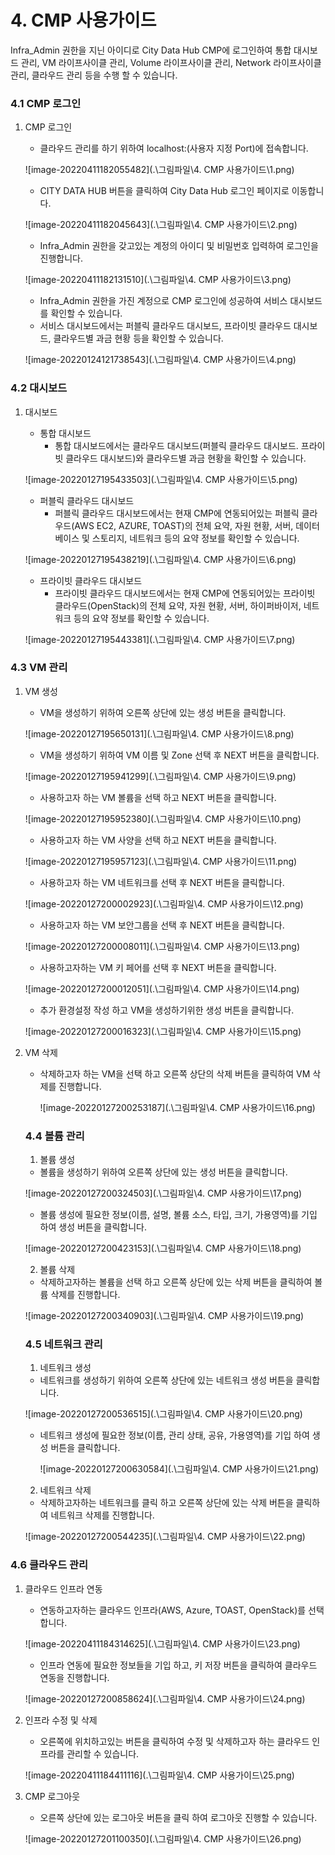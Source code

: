 # 4. CMP 사용가이드

Infra_Admin 권한을 지닌 아이디로 City Data Hub CMP에 로그인하여 통합 대시보드 관리, VM 라이프사이클 관리, Volume 라이프사이클 관리, Network 라이프사이클 관리, 클라우드 관리 등을 수행 할 수 있습니다.



### 4.1 CMP 로그인

1. CMP 로그인
   + 클라우드 관리를 하기 위하여 localhost:(사용자 지정 Port)에 접속합니다.

   ![image-20220411182055482](.\그림파일\4. CMP 사용가이드\1.png)

   + CITY DATA HUB 버튼을 클릭하여 City Data Hub 로그인 페이지로 이동합니다.

   ![image-20220411182045643](.\그림파일\4. CMP 사용가이드\2.png)

   + Infra_Admin 권한을 갖고있는 계정의 아이디 및 비밀번호 입력하여 로그인을 진행합니다.

   ![image-20220411182131510](.\그림파일\4. CMP 사용가이드\3.png)

   + Infra_Admin 권한을 가진 계정으로 CMP 로그인에 성공하여 서비스 대시보드를 확인할 수 있습니다.
   + 서비스 대시보드에서는 퍼블릭 클라우드 대시보드, 프라이빗 클라우드 대시보드, 클라우드별 과금 현황 등을 확인할 수 있습니다.
   
   ![image-20220124121738543](.\그림파일\4. CMP 사용가이드\4.png)
   
   

### 4.2 대시보드

1. 대시보드

   + 통합 대시보드
     - 통합 대시보드에서는 클라우드 대시보드(퍼블릭 클라우드 대시보드. 프라이빗 클라우드 대시보드)와 클라우드별 과금 현황을 확인할 수 있습니다.
   
   ![image-20220127195433503](.\그림파일\4. CMP 사용가이드\5.png)
   
   + 퍼블릭 클라우드 대시보드
     - 퍼블릭 클라우드 대시보드에서는 현재 CMP에 연동되어있는 퍼블릭 클라우드(AWS EC2, AZURE, TOAST)의 전체 요약, 자원 현황, 서버, 데이터베이스 및 스토리지, 네트워크 등의 요약 정보를 확인할 수 있습니다.

   ![image-20220127195438219](.\그림파일\4. CMP 사용가이드\6.png)

   + 프라이빗 클라우드 대시보드
     - 프라이빗 클라우드 대시보드에서는 현재 CMP에 연동되어있는 프라이빗 클라우드(OpenStack)의 전체 요약, 자원 현황, 서버, 하이퍼바이저, 네트워크 등의 요약 정보를 확인할 수 있습니다.
   
   ![image-20220127195443381](.\그림파일\4. CMP 사용가이드\7.png)



### 4.3 VM 관리

1. VM 생성

   + VM을 생성하기 위하여 오른쪽 상단에 있는 생성 버튼을 클릭합니다.

   ![image-20220127195650131](.\그림파일\4. CMP 사용가이드\8.png)

   + VM을 생성하기 위하여 VM 이름 및 Zone 선택 후 NEXT 버튼을 클릭합니다.

   ![image-20220127195941299](.\그림파일\4. CMP 사용가이드\9.png)

   + 사용하고자 하는 VM 볼륨을 선택 하고 NEXT 버튼을 클릭합니다.

   ![image-20220127195952380](.\그림파일\4. CMP 사용가이드\10.png)

   + 사용하고자 하는 VM 사양을 선택 하고 NEXT 버튼을 클릭합니다.

   ![image-20220127195957123](.\그림파일\4. CMP 사용가이드\11.png)

   + 사용하고자 하는 VM 네트워크를 선택 후 NEXT 버튼을 클릭합니다.

   ![image-20220127200002923](.\그림파일\4. CMP 사용가이드\12.png)

   + 사용하고자 하는 VM 보안그룹을 선택 후 NEXT 버튼을 클릭합니다.

   ![image-20220127200008011](.\그림파일\4. CMP 사용가이드\13.png)

   + 사용하고자하는 VM 키 페어를 선택 후 NEXT 버튼을 클릭합니다.

   ![image-20220127200012051](.\그림파일\4. CMP 사용가이드\14.png)

   + 추가 환경설정 작성 하고 VM을 생성하기위한 생성 버튼을 클릭합니다.

   ![image-20220127200016323](.\그림파일\4. CMP 사용가이드\15.png)

2. VM 삭제

   + 삭제하고자 하는 VM을 선택 하고 오른쪽 상단의 삭제  버튼을 클릭하여 VM 삭제를 진행합니다.

     ![image-20220127200253187](.\그림파일\4. CMP 사용가이드\16.png)

   

   ### 4.4 볼륨 관리

   1. 볼륨 생성

   + 볼륨을 생성하기 위하여 오른쪽 상단에 있는 생성 버튼을 클릭합니다.

   ![image-20220127200324503](.\그림파일\4. CMP 사용가이드\17.png)

   + 볼륨 생성에 필요한 정보(이름, 설명, 볼륨 소스, 타입, 크기, 가용영역)를 기입 하여 생성 버튼을 클릭합니다.

   ![image-20220127200423153](.\그림파일\4. CMP 사용가이드\18.png)

   2. 볼륨 삭제

   + 삭제하고자하는 볼륨을 선택 하고 오른쪽 상단에 있는 삭제 버튼을 클릭하여 볼륨 삭제를 진행합니다.

   ![image-20220127200340903](.\그림파일\4. CMP 사용가이드\19.png)

   

   ### 4.5 네트워크 관리

   1. 네트워크 생성

   + 네트워크를 생성하기 위하여 오른쪽 상단에 있는 네트워크 생성 버튼을 클릭합니다.

   ![image-20220127200536515](.\그림파일\4. CMP 사용가이드\20.png)

   + 네트워크 생성에 필요한 정보(이름, 관리 상태, 공유, 가용영역)를 기입 하여 생성 버튼을 클릭합니다.

     ![image-20220127200630584](.\그림파일\4. CMP 사용가이드\21.png)

   2. 네트워크 삭제

   + 삭제하고자하는 네트워크를 클릭 하고 오른쪽 상단에 있는 삭제 버튼을 클릭하여 네트워크 삭제를 진행합니다.

   ![image-20220127200544235](.\그림파일\4. CMP 사용가이드\22.png)

### 4.6 클라우드 관리

1. 클라우드 인프라 연동

   + 연동하고자하는 클라우드 인프라(AWS, Azure, TOAST, OpenStack)를 선택합니다.

   ![image-20220411184314625](.\그림파일\4. CMP 사용가이드\23.png)

   + 인프라 연동에 필요한 정보들을 기입 하고, 키 저장 버튼을 클릭하여 클라우드 연동을 진행합니다.

   ![image-20220127200858624](.\그림파일\4. CMP 사용가이드\24.png)

2. 인프라 수정 및 삭제

   + 오른쪽에 위치하고있는 버튼을 클릭하여 수정 및 삭제하고자 하는 클라우드 인프라를 관리할 수 있습니다.

   ![image-20220411184411116](.\그림파일\4. CMP 사용가이드\25.png)

3. CMP 로그아웃

   + 오른쪽 상단에 있는 로그아웃 버튼을 클릭 하여 로그아웃 진행할 수 있습니다.

   ![image-20220127201100350](.\그림파일\4. CMP 사용가이드\26.png)
